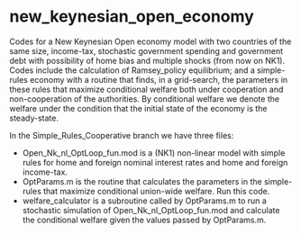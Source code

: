 # new_keynesian_open_economy
Codes for a New Keynesian Open economy model with two countries of the same size, income-tax, stochastic government spending and government debt with possibility of home bias and multiple shocks (from now on NK1). Codes include the calculation of Ramsey_policy equilibrium; and a simple-rules economy with a routine that finds, in a grid-search, the parameters in these rules that maximize conditional welfare both under cooperation and non-cooperation of the authorities. By conditional welfare we denote the welfare under the condition that the initial state of the economy is the steady-state.

In the Simple_Rules_Cooperative branch we have three files: 
- Open_Nk_nl_OptLoop_fun.mod is a (NK1) non-linear model with simple rules for home and foreign nominal interest rates and home and foreign income-tax.
- OptParams.m is the routine that calculates the parameters in the simple-rules that maximize conditional union-wide welfare. Run this code.
- welfare_calculator is a subroutine called by OptParams.m to run a stochastic simulation of Open_Nk_nl_OptLoop_fun.mod and calculate the conditional welfare given the values passed by OptParams.m.
